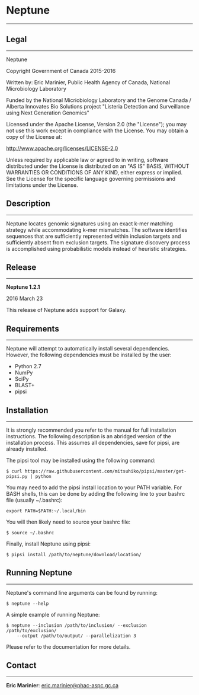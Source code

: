 # Neptune #
-----------

## Legal ##
-----------

Neptune

Copyright Government of Canada 2015-2016

Written by: Eric Marinier, Public Health Agency of Canada,
    National Microbiology Laboratory

Funded by the National Micriobiology Laboratory and the Genome Canada / Alberta
    Innovates Bio Solutions project "Listeria Detection and Surveillance
    using Next Generation Genomics"

Licensed under the Apache License, Version 2.0 (the "License"); you may not use
this work except in compliance with the License. You may obtain a copy of the
License at:

http://www.apache.org/licenses/LICENSE-2.0

Unless required by applicable law or agreed to in writing, software distributed
under the License is distributed on an "AS IS" BASIS, WITHOUT WARRANTIES OR
CONDITIONS OF ANY KIND, either express or implied. See the License for the
specific language governing permissions and limitations under the License.

## Description ##
-----------------

Neptune locates genomic signatures using an exact k-mer matching strategy while
accommodating k-mer mismatches. The software identifies sequences that are
sufficiently represented within inclusion targets and sufficiently absent from
exclusion targets. The signature discovery process is accomplished using
probabilistic models instead of heuristic strategies.

## Release ##
-------------

**Neptune 1.2.1**

2016 March 23

This release of Neptune adds support for Galaxy.

## Requirements ##
------------------

Neptune will attempt to automatically install several dependencies. However,
the following dependencies must be installed by the user:

- Python 2.7
- NumPy
- SciPy
- BLAST+
- pipsi

## Installation ##
------------------

It is strongly recommended you refer to the manual for full installation
instructions. The following description is an abridged version of the
installation process. This assumes all dependencies, save for pipsi, are
already installed.

The pipsi tool may be installed using the following command:

	$ curl https://raw.githubusercontent.com/mitsuhiko/pipsi/master/get-pipsi.py | python

You may need to add the pipsi install location to your PATH variable. For BASH
shells, this can be done by adding the following line to your bashrc file
(usually ~/.bashrc):

	export PATH=$PATH:~/.local/bin

You will then likely need to source your bashrc file:

	$ source ~/.bashrc

Finally, install Neptune using pipsi:

	$ pipsi install /path/to/neptune/download/location/


## Running Neptune ##
---------------------

Neptune's command line arguments can be found by running:

	$ neptune --help

A simple example of running Neptune:

	$ neptune --inclusion /path/to/inclusion/ --exclusion /path/to/exclusion/
		--output /path/to/output/ --parallelization 3

Please refer to the documentation for more details.

## Contact ##
-------------

**Eric Marinier**: eric.marinier@phac-aspc.gc.ca


